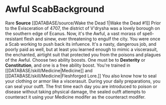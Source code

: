 ﻿---
ability:
- Dexterity
- Constitution
ability_boost:
- Dexterity
- Constitution
id: '371'
name: Awful Scab
rarity: Rare
skill:
- '[[DATABASE/skill/Medicine|Medicine]]'
- Fleshforged [[DATABASE/skill/Lore|Lore]]
source: '[[DATABASE/source/Wake the Dead 1|Wake the Dead #1]]'
subcategory: general
trait:
- '[[DATABASE/trait/Rare|Rare]]'
type: Background

---
# Awful Scab<span class="item-type">Background</span>

<span class="trait-rare item-trait">Rare</span>
**Source** [[DATABASE/source/Wake the Dead 1|Wake the Dead #1]]
Prior to the Evisceration of 4707, the district of V'drysha was a lovely borough on the southern edge of Ecanus. Now, it's the Awful, a vast morass of spell-resistant flesh and sinew, ever threatening to engulf the city. You were once a Scab working to push back its infuence. It's a nasty, dangerous job, and poorly paid as well, but at least you learned enough to mimic a viscerasuit, the enchanted, airtight suit that protected you from the poisons and plagues of the Awful.
 Choose two ability boosts. One must be to **Dexterity** or **Constitution**, and one is a free ability boost.
 You're trained in [[DATABASE/skill/Medicine|Medicine]] and [[DATABASE/skill/Medicine|Fleshforged Lore.]] You also know how to seal your clothing or armor like a viscerasuit. During your daily preparations, you can seal your outft. The frst time each day you are introduced to poison or disease without taking physical damage, the sealed outft attempts to counteract it using your Medicine modifer as the counteract modifer.